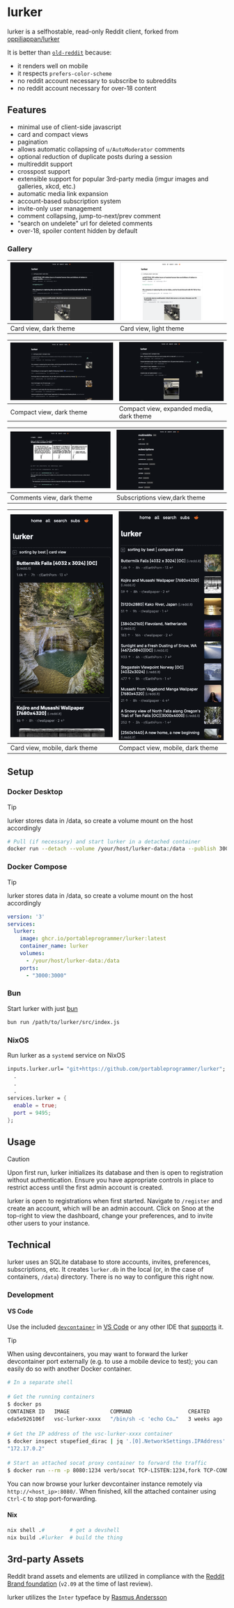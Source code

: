 # lurker

lurker is a selfhostable, read-only Reddit client, forked from [oppiliappan/lurker](https://github.com/oppiliappan/lurker)

It is better than [`old-reddit`](https://old.reddit.com) because:

- it renders well on mobile
- it respects `prefers-color-scheme`
- no reddit account necessary to subscribe to subreddits
- no reddit account necessary for over-18 content

## Features

- minimal use of client-side javascript
- card and compact views
- pagination
- allows automatic collapsing of `u/AutoModerator` comments
- optional reduction of duplicate posts during a session
- multireddit support
- crosspost support
- extensible support for popular 3rd-party media (imgur images and galleries, xkcd, etc.)
- automatic media link expansion
- account-based subscription system
- invite-only user management
- comment collapsing, jump-to-next/prev comment
- "search on undelete" url for deleted comments
- over-18, spoiler content hidden by default

### Gallery

| ![lurker card view, dark theme](./img/card-dark.png) | ![lurker card view, light theme](./img/card-light.png) |
| ---------------------------------------------------- | ------------------------------------------------------ |
| Card view, dark theme                                | Card view, light theme                                 |

| ![lurker compact view, dark theme](./img/compact-dark.png) | ![lurker compact view, expanded media, dark theme](./img/compact-media-dark.png) |
| ---------------------------------------------------------- | -------------------------------------------------------------------------------- |
| Compact view, dark theme                                   | Compact view, expanded media, dark theme                                         |

| ![lurker comments view, dark theme](./img/comments-dark.png) | ![lurker subscriptions view, dark theme](./img/subs-dark.png) |
| ------------------------------------------------------------ | ------------------------------------------------------------- |
| Comments view, dark theme                                    | Subscriptions view,dark theme                                 |

| ![lurker card view, mobile, dark theme](./img/card-mobile-dark.png) | ![lurker compact view, mobile, dark theme](./img/compact-mobile-dark.png) |
| ------------------------------------------------------------------- | ------------------------------------------------------------------------- |
| Card view, mobile, dark theme                                       | Compact view, mobile, dark theme                                          |

## Setup

### Docker Desktop

> [!TIP]
> lurker stores data in /data, so create a volume mount on the host accordingly

```bash
# Pull (if necessary) and start lurker in a detached container
docker run --detach --volume /your/host/lurker-data:/data --publish 3000 ghcr.io/portableprogrammer/lurker:latest
```

### Docker Compose

> [!TIP]
> lurker stores data in /data, so create a volume mount on the host accordingly

```yaml
version: '3'
services:
  lurker:
    image: ghcr.io/portableprogrammer/lurker:latest
    container_name: lurker
    volumes:
      - /your/host/lurker-data:/data
    ports:
      - "3000:3000"
```

### Bun

Start lurker with just [bun](https://bun.sh/)

```bash
bun run /path/to/lurker/src/index.js
```

### NixOS

Run lurker as a `systemd` service on NixOS

```nix
inputs.lurker.url= "git+https://github.com/portableprogrammer/lurker";
  .
  .
  .
services.lurker = {
  enable = true;
  port = 9495;
};
```

## Usage

> [!CAUTION]
> Upon first run, lurker initializes its database and then is open to registration without authentication.
>  Ensure you have appropriate controls in place to restrict access until the first admin account is created. <!-- markdownlint-disable-line MD027 -->

lurker is open to registrations when first started.
Navigate to `/register` and create an account, which will be an admin account.
Click on Snoo at the top-right to view the dashboard, change your preferences, and to invite other users to your instance.

## Technical

lurker uses an SQLite database to store accounts, invites, preferences, subscriptions, etc.
It creates `lurker.db` in the local (or, in the case of containers, `/data`) directory. There is no way to configure this right now.

### Development

#### VS Code

Use the included [`devcontainer`](.devcontainer/devcontainer.json) in [VS Code](https://code.visualstudio.com/docs/devcontainers/containers) or any other IDE that [supports](https://containers.dev/supporting) it.

> [!TIP]
> When using devcontainers, you may want to forward the lurker devcontainer port externally (e.g. to use a mobile device to test); you can easily do so with another Docker container.

```bash
# In a separate shell

# Get the running containers
$ docker ps
CONTAINER ID   IMAGE             COMMAND                  CREATED       STATUS        PORTS     NAMES
eda5e926106f   vsc-lurker-xxxx   "/bin/sh -c 'echo Co…"   3 weeks ago   Up 13 hours             stupefied_dirac

# Get the IP address of the vsc-lurker-xxxx container
$ docker inspect stupefied_dirac | jq '.[0].NetworkSettings.IPAddress'
"172.17.0.2"

# Start an attached socat proxy container to forward the traffic
$ docker run --rm -p 8080:1234 verb/socat TCP-LISTEN:1234,fork TCP-CONNECT:172.17.0.2:3000
```

You can now browse your lurker devcontainer instance remotely via `http://<host_ip>:8080/`. When finished, kill the attached container using `Ctrl-C` to stop port-forwarding.

#### Nix

```nix
nix shell .#        # get a devshell
nix build .#lurker  # build the thing
```

## 3rd-party Assets

Reddit brand assets and elements are utilized in compliance with the [Reddit Brand foundation](https://reddit.lingoapp.com/k/Brand-foundation-oYYL4W?v=29) (`v2.09` at the time of last review).

lurker utilizes the `Inter` typeface by [Rasmus Andersson](https://rsms.me/inter/)
